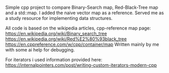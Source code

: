 Simple cpp project to compare Binary-Search map, Red-Black-Tree map and a std::map. I added the naive vector map as a reference. Served me as a study resource for implementing data structures. 

All code is based on the wikipedia articles, cpp-reference map page:
https://en.wikipedia.org/wiki/Binary_search_tree
https://en.wikipedia.org/wiki/Red%E2%80%93black_tree
https://en.cppreference.com/w/cpp/container/map
Written mainly by me with some ai help for debugging.

For iterators i used information provided here:
https://internalpointers.com/post/writing-custom-iterators-modern-cpp